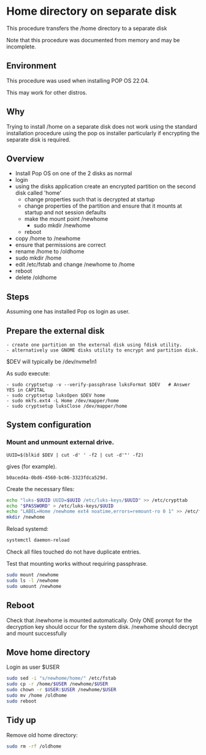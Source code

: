 # Home directory on separate disk

This procedure transfers the /home directory to a separate disk

Note that this procedure was documented from memory and may be incomplete.

## Environment

This procedure was used when installing POP OS 22.04.

This may work for other distros.

## Why

Trying to install /home on a separate disk does not work using the standard
installation procedure using the pop os installer particularly if encrypting
the separate disk is required.

## Overview

- Install Pop OS on one of the 2 disks as normal
- login 
- using the disks application create an encrypted partition on the second disk called 'home'
	- change properties such that is decrypted at startup
	- change properties of the partition and ensure that it mounts at startup and not session defaults
	- make the mount point /newhome
        - sudo mkdir /newhome
	- reboot
- copy /home to /newhome
- ensure that permissions are correct
- rename /home to /oldhome
- sudo mkdir /home
- edit /etc/fstab and change /newhome to /home
- reboot
- delete /oldhome

## Steps

Assuming one has installed Pop os login as user.

## Prepare the external disk

    - create one partition on the external disk using fdisk utility. 
    - alternatively use GNOME disks utility to encrypt and partition disk.

$DEV will typically be /dev/nvme1n1

As sudo execute:

    - sudo cryptsetup -v --verify-passphrase luksFormat $DEV   # Answer YES in CAPITAL
    - sudo cryptsetup luksOpen $DEV home
    - sudo mkfs.ext4 -L Home /dev/mapper/home
    - sudo cryptsetup luksClose /dev/mapper/home

## System configuration

### Mount and unmount external drive.

```
UUID=$(blkid $DEV | cut -d' ' -f2 | cut -d'"' -f2)
```
gives (for example).

```
b0aced4a-0bd6-4560-bc06-3323fdca529d.
```
Create the necessary files:

```bash
echo "luks-$UUID UUID=$UUID /etc/luks-keys/$UUID" >> /etc/crypttab
echo "$PASSWORD" > /etc/luks-keys/$UUID
echo "LABEL=Home /newhome ext4 noatime,errors=remount-ro 0 1" >> /etc/fstab
mkdir /newhome
```

Reload systemd:

```bash
systemctl daemon-reload
```

Check all files touched do not have duplicate entries.

Test that mounting works without requiring passphrase.

```bash
sudo mount /newhome
sudo ls -l /newhome
sudo umount /newhome
```

## Reboot

Check that /newhome is mounted automatically.
Only ONE prompt for the decryption key should occur for the system disk.
/newhome should decrypt and mount successfully

## Move home directory

Login as user $USER

```bash
sudo sed -i "s/newhome/home/" /etc/fstab
sudo cp -r /home/$USER /newhome/$USER
sudo chown -r $USER:$USER /newhome/$USER
sudo mv /home /oldhome
sudo reboot
```
## Tidy up

Remove old home directory:


```bash
sudo rm -rf /oldhome
```

